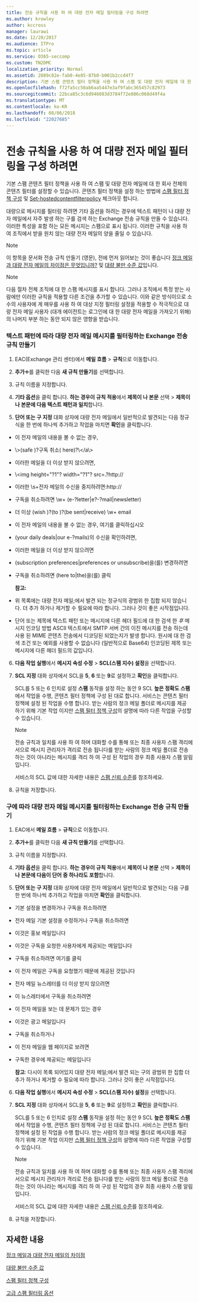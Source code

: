 ```yaml
---
title: 전송 규칙을 사용 하 여 대량 전자 메일 필터링을 구성 하려면
ms.author: krowley
author: kccross
manager: laurawi
ms.date: 12/20/2017
ms.audience: ITPro
ms.topic: article
ms.service: O365-seccomp
ms.custom: TN2DMC
localization_priority: Normal
ms.assetid: 2889c82e-fab0-4e85-87b0-b001b2ccd4f7
description: 기본 스팸 콘텐츠 필터 정책을 사용 하 여 스팸 및 대량 전자 메일에 대 한 회사 전체의 콘텐츠 필터를 설정할 수 있습니다. 체크아웃 구성 스팸 필터 정책 및 Set-hostedcontentfilterpolicy 콘텐츠 필터 정책을 설정 하는 방법에 있습니다.
ms.openlocfilehash: f72fa5cc50ab6aa5447e3af9fabc365457c82973
ms.sourcegitcommit: 22bca85c3c6d946083d3784f72e886c068d49f4a
ms.translationtype: MT
ms.contentlocale: ko-KR
ms.lasthandoff: 08/06/2018
ms.locfileid: "22027685"
---
```

# <a name="use-transport-rules-to-configure-bulk-email-filtering"></a>전송 규칙을 사용 하 여 대량 전자 메일 필터링을 구성 하려면

기본 스팸 콘텐츠 필터 정책을 사용 하 여 스팸 및 대량 전자 메일에 대 한 회사 전체의 콘텐츠 필터를 설정할 수 있습니다. 콘텐츠 필터 정책을 설정 하는 방법에 [스팸 필터 정책 구성](configure-your-spam-filter-policies.md) 및 [Set-hostedcontentfilterpolicy](http://technet.microsoft.com/library/f597aa65-baa7-49d0-8832-2a300073f211.aspx) 체크아웃 합니다. 
  
대량으로 메시지를 필터링 하려면 기타 옵션을 하려는 경우에 텍스트 패턴이 나 대량 전자 메일에서 자주 발생 하는 구를 검색 하는 Exchange 전송 규칙을 만들 수 있습니다. 이러한 특성을 포함 하는 모든 메시지는 스팸으로 표시 됩니다. 이러한 규칙을 사용 하 여 조직에서 받을 원치 않는 대량 전자 메일의 양을 줄일 수 있습니다.
  
> [!NOTE]
> 이 항목을 문서화 전송 규칙 만들기 (영문), 전에 먼저 읽어보는 것이 좋습니다 [정크 메일과 대량 전자 메일의 차이점은 무엇입니까?](what-s-the-difference-between-junk-email-and-bulk-email.md) 및 [대량 불만 수준 값](bulk-complaint-level-values.md)입니다. 
  
> [!NOTE]
> 다음 절차 전체 조직에 대 한 스팸 메시지를 표시 합니다. 그러나 조직에서 특정 받는 사람에만 이러한 규칙을 적용할 다른 조건을 추가할 수 있습니다. 이와 같은 방식이으로 소수의 사용자에 게 매우를 사용 하 여 대상 지정 필터링 설정을 적용할 수 적극적으로 대량 전자 메일 사용자 (대개 에이전트는 로그인에 대 한 대량 전자 메일을 가져오기 위해)의 나머지 부분 하는 동안 되지 않은 영향을 받습니다. 
  
### <a name="create-an-exchange-transport-rule-to-filter-bulk-email-messages-based-on-text-patterns"></a>텍스트 패턴에 따라 대량 전자 메일 메시지를 필터링하는 Exchange 전송 규칙 만들기

1. EAC(Exchange 관리 센터)에서 **메일 흐름** \> **규칙**으로 이동합니다.
    
2. **추가**![아이콘 추가](media/ITPro-EAC-AddIcon.png)를 클릭한 다음 **새 규칙 만들기**를 선택합니다.
    
3. 규칙 이름을 지정합니다.
    
4. **기타 옵션**을 클릭 합니다. **하는 경우이 규칙 적용**에서 **제목이 나 본문** 선택 \> **제목이 나 본문에 다음 텍스트 패턴과 일치**합니다.
    
5. **단어 또는 구 지정** 대화 상자에 대량 전자 메일에서 일반적으로 발견되는 다음 정규식을 한 번에 하나씩 추가하고 작업을 마치면 **확인**을 클릭합니다. 
    
  - 이 전자 메일의 내용을 볼 수 없는 경우\,
    
  - \\>(safe )?구독 취소( here)?\\</a\\>
    
  - 이러한 메일을 더 이상 받지 않으려면\,
    
  - \\<img height\="?1"? width\="?1"? src\=.?http\://
    
  - 이러한 \s+전자 메일의 수신을 중지하려면\:http\://
    
  - 구독을 취소하려면 \w+ (e\-?letter|e?-?mail|newsletter)
    
  - 더 이상 (wish )?(to )?(be sent|receive) \w+ email
    
  - 이 전자 메일의 내용을 볼 수 없는 경우\, 여기를 클릭하십시오
    
  - (your daily deals|our e-?mails)의 수신을 확인하려면\,
    
  - 이러한 메일을 더 이상 받지 않으려면
    
  - (subscription preferences|preferences or unsubscribe)을(를) 변경하려면
    
  - 구독을 취소하려면 (here to|the)을(를) 클릭
    
    **참고:**
    
  - 위 목록에는 대량 전자 메일;에서 발견 되는 정규식의 광범위 한 집합 되지 않습니다. 더 추가 하거나 제거할 수 필요에 따라 합니다. 그러나 것이 좋은 시작점입니다.
    
  - 단어 또는 제목에 텍스트 패턴 또는 메시지에 다른 헤더 필드에 대 한 검색 한 *후* 메시지 인코딩 방법 ASCII 텍스트에서 SMTP 서버 간의 이진 메시지를 전송 하는데 사용 된 MIME 콘텐츠 전송에서 디코딩된 되었는지가 발생 합니다. 원시에 대 한 검색 조건 또는 예외를 사용할 수 없습니다 (일반적으로 Base64) 인코딩된 제목 또는 메시지에 다른 헤더 필드의 값입니다. 
    
6. **다음 작업 실행**에서 **메시지 속성 수정** \> **SCL(스팸 지수) 설정**을 선택합니다.
    
7. **SCL 지정** 대화 상자에서 SCL을 **5**, **6** 또는 **9**로 설정하고 **확인**을 클릭합니다.
    
    SCL를 5 또는 6 인치로 설정 **스팸** 동작을 설정 하는 동안 9 SCL **높은 정확도 스팸** 에서 작업을 수행, 콘텐츠 필터 정책에 구성 된 대로 합니다. 서비스는 콘텐츠 필터 정책에 설정 된 작업을 수행 합니다. 받는 사람의 정크 메일 폴더로 메시지를 제공 하기 위해 기본 작업 이지만 [스팸 필터 정책 구성](configure-your-spam-filter-policies.md)의 설명에 따라 다른 작업을 구성할 수 있습니다.
    
    > [!NOTE]
    > 전송 규칙과 일치를 사용 하 여 하며 대화할 수를 통해 또는 최종 사용자 스팸 격리에서으로 메시지 관리자가 격리로 전송 됩니다를 받는 사람의 정크 메일 폴더로 전송 하는 것이 아니라는 메시지를 격리 하 여 구성 된 작업의 경우 최종 사용자 스팸 알림입니다. 
  
    서비스의 SCL 값에 대한 자세한 내용은 [스팸 신뢰 수준](spam-confidence-levels.md)를 참조하세요.
    
8. 규칙을 저장합니다.
    
### <a name="create-an-exchange-transport-rule-to-filter-bulk-email-messages-based-on-phrases"></a>구에 따라 대량 전자 메일 메시지를 필터링하는 Exchange 전송 규칙 만들기

1. EAC에서 **메일 흐름** \> **규칙**으로 이동합니다.
    
2. **추가**![아이콘 추가](media/ITPro-EAC-AddIcon.png)를 클릭한 다음 **새 규칙 만들기**를 선택합니다.
    
3. 규칙 이름을 지정합니다.
    
4. **기타 옵션**을 클릭 합니다. **하는 경우이 규칙 적용**에서 **제목이 나 본문** 선택 \> **제목이 나 본문에 다음이 단어 중 하나라도 포함**합니다.
    
5. **단어 또는 구 지정** 대화 상자에 대량 전자 메일에서 일반적으로 발견되는 다음 구를 한 번에 하나씩 추가하고 작업을 마치면 **확인**을 클릭합니다. 
    
  - 기본 설정을 변경하거나 구독을 취소하려면
    
  - 전자 메일 기본 설정을 수정하거나 구독을 취소하려면
    
  - 이것은 홍보 메일입니다
    
  - 이것은 구독을 요청한 사용자에게 제공되는 메일입니다
    
  - 구독을 취소하려면 여기를 클릭
    
  - 이 전자 메일은 구독을 요청했기 때문에 제공된 것입니다
    
  - 전자 메일 뉴스레터를 더 이상 받지 않으려면
    
  - 이 뉴스레터에서 구독을 취소하려면
    
  - 이 전자 메일을 보는 데 문제가 있는 경우
    
  - 이것은 광고 메일입니다
    
  - 구독을 취소하거나
    
  - 이 전자 메일을 웹 페이지로 보려면
    
  - 구독한 경우에 제공되는 메일입니다
    
    **참고**: 다시이 목록 되어있지 대량 전자 메일;에서 발견 되는 구의 광범위 한 집합 더 추가 하거나 제거할 수 필요에 따라 합니다. 그러나 것이 좋은 시작점입니다.
    
6. **다음 작업 실행**에서 **메시지 속성 수정** \> **SCL(스팸 지수) 설정**을 선택합니다.
    
7. **SCL 지정** 대화 상자에서 SCL을 **5**, **6** 또는 **9**로 설정하고 **확인**을 클릭합니다.
    
    SCL를 5 또는 6 인치로 설정 **스팸** 동작을 설정 하는 동안 9 SCL **높은 정확도 스팸** 에서 작업을 수행, 콘텐츠 필터 정책에 구성 된 대로 합니다. 서비스는 콘텐츠 필터 정책에 설정 된 작업을 수행 합니다. 받는 사람의 정크 메일 폴더로 메시지를 제공 하기 위해 기본 작업 이지만 [스팸 필터 정책 구성](configure-your-spam-filter-policies.md)의 설명에 따라 다른 작업을 구성할 수 있습니다.
    
    > [!NOTE]
    > 전송 규칙과 일치를 사용 하 여 하며 대화할 수를 통해 또는 최종 사용자 스팸 격리에서으로 메시지 관리자가 격리로 전송 됩니다를 받는 사람의 정크 메일 폴더로 전송 하는 것이 아니라는 메시지를 격리 하 여 구성 된 작업의 경우 최종 사용자 스팸 알림입니다. 
  
    서비스의 SCL 값에 대한 자세한 내용은 [스팸 신뢰 수준](spam-confidence-levels.md)를 참조하세요.
    
8. 규칙을 저장합니다.
    
## <a name="for-more-information"></a>자세한 내용

[정크 메일과 대량 전자 메일의 차이점](what-s-the-difference-between-junk-email-and-bulk-email.md)
  
[대량 불만 수준 값](bulk-complaint-level-values.md)
  
[스팸 필터 정책 구성](configure-your-spam-filter-policies.md)
  
[고급 스팸 필터링 옵션](advanced-spam-filtering-asf-options.md)
  

